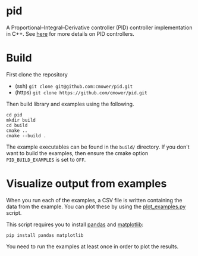 # pid

A Proportional–Integral–Derivative controller (PID) controller implementation in C++.
See [here](https://en.wikipedia.org/wiki/PID_controller) for more details on PID controllers.

# Build

First clone the repository
- (ssh) `git clone git@github.com:cmower/pid.git`
- (https) `git clone https://github.com/cmower/pid.git`

Then build library and examples using the following.
```
cd pid
mkdir build
cd build
cmake ..
cmake --build .
```

The example executables can be found in the `build/` directory.
If you don't want to build the examples, then ensure the cmake option `PID_BUILD_EXAMPLES` is set to `OFF`.

# Visualize output from examples

When you run each of the examples, a CSV file is written containing the data from the example.
You can plot these by using the [plot_examples.py](plot_examples.py) script.

This script requires you to install [pandas](https://pandas.pydata.org/) and [matplotlib](https://matplotlib.org/):
```
pip install pandas matplotlib
```

You need to run the examples at least once in order to plot the results.
